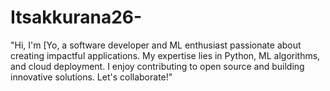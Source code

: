 # Itsakkurana26-
"Hi, I'm [Yo, a software developer and ML enthusiast passionate about creating impactful applications. My expertise lies in Python, ML algorithms, and cloud deployment. I enjoy contributing to open source and building innovative solutions. Let's collaborate!"
